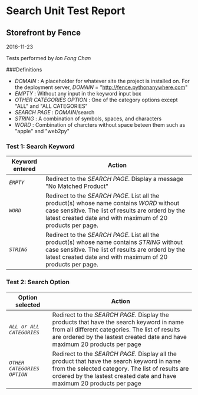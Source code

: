 # Search Unit Test Report
## Storefront by Fence
2016-11-23

Tests performed by *Ion Fong Chan*

###Definitions
- *DOMAIN* : A placeholder for whatever site the project is installed on. For the deployment server, 
*DOMAIN* = "http://fence.pythonanywhere.com"
- *EMPTY* : Without any input in the keyword input box
- *OTHER CATEGORIES OPTION* : One of the category options except "ALL" and "ALL CATEGORIES"
- *SEARCH PAGE* : *DOMAIN*/search
- *STRING* : A combination of symbols, spaces, and characters
- *WORD* : Combination of charcters without space beteen them such as "apple" and "web2py"


### Test 1: Search Keyword
| Keyword entered | Action |
| --- | --- |
| *`EMPTY`* | Redirect to the *SEARCH PAGE*.  Display a message "No Matched Product" |
| *`WORD`* | Redirect to the *SEARCH PAGE*. List all the product(s) whose name contains *WORD* without case sensitive.  The list of results are orderd by the latest created date and with maximum of 20 products per page. |
| *`STRING`* | Redirect to the *SEARCH PAGE*. List all the product(s) whose name contains *STRING* without case sensitive. The list of results are orderd by the latest created date and with maximum of 20 products per page. |

### Test 2: Search Option
| Option selected | Action |
| --- | --- |
| *`ALL or ALL CATEGORIES`* | Redirect to the *SEARCH PAGE*. Display the products that have the search keyword in name from all different categories. The list of results are ordered by the lastest created date and have maximum 20 products per page |
| *`OTHER CATEGORIES OPTION`* | Redirect to the *SEARCH PAGE*. Display all the product that have the search keyword in name from the selected category. The list of results are ordered by the lastest created date and have maximum 20 products per page |
